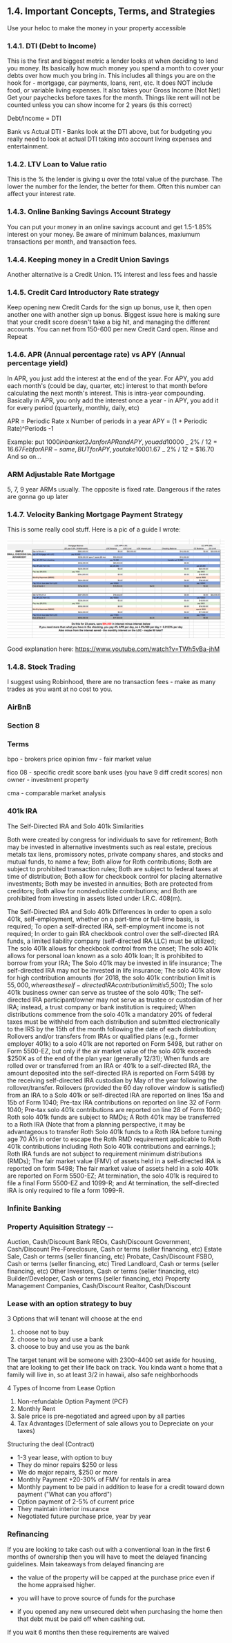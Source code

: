 ## 1.4. Important Concepts, Terms, and Strategies

Use your heloc to make the money in your property accessible

### 1.4.1. DTI (Debt to Income)

This is the first and biggest metric a lender looks at when deciding to lend you money. Its basically how much money you spend a month to cover your debts over how much you bring in.
This includes all things you are on the hook for - mortgage, car payments, loans, rent, etc. It does NOT include food, or variable living expenses.
It also takes your Gross Income (Not Net) Get your paychecks before taxes for the month. Things like rent will not be counted unless you can show income for 2 years (is this correct)

Debt/Income = DTI

Bank vs Actual DTI - Banks look at the DTI above, but for budgeting you really need to look at actual DTI taking into account living expenses and entertainment.

### 1.4.2. LTV Loan to Value ratio

This is the % the lender is giving u over the total value of the purchase. The lower the number for the lender, the better for them. Often this number can affect your interest rate.

### 1.4.3. Online Banking Savings Account Strategy

You can put your money in an online savings account and get 1.5-1.85% interest on your money. Be aware of minimum balances, maxiumum transactions per month, and transaction fees.

### 1.4.4. Keeping money in a Credit Union Savings

Another alternative is a Credit Union. 1% interest and less fees and hassle

### 1.4.5. Credit Card Introductory Rate strategy

Keep opening new Credit Cards for the sign up bonus, use it, then open another one with another sign up bonus. Biggest issue here is making sure that your credit score doesn't take a big hit, and managing the different accounts. You can net from 150-600 per new Credit Card open. Rinse and Repeat

### 1.4.6. APR (Annual percentage rate) vs APY (Annual percentage yield)

In APR, you just add the interest at the end of the year. For APY, you add each month's (could be day, quarter, etc) interest to that month before calculating the next month's interest. This is intra-year compounding.
Basically in APR, you only add the interest once a year - in APY, you add it for every period (quarterly, monthly, daily, etc)

APR = Periodic Rate x Number of periods in a year
APY = (1 + Periodic Rate)^Periods -1

Example: put $1000 in bank at 2% interest
Jan for APR and APY, you add$10000 _ 2% / 12 = $16.67
Feb for APR - same, BUT for APY, you take$10001.67 _ 2% / 12 = \$16.70
And so on...

### ARM Adjustable Rate Mortgage

5, 7, 9 year ARMs usually. The opposite is fixed rate. Dangerous if the rates are gonna go up later

### 1.4.7. Velocity Banking Mortgage Payment Strategy

This is some really cool stuff. Here is a pic of a guide I wrote:

![](lib/velocity-banking-example.png)

Good explanation here: https://www.youtube.com/watch?v=TWh5vBa-jhM

### 1.4.8. Stock Trading

I suggest using Robinhood, there are no transaction fees - make as many trades as you want at no cost to you.

### AirBnB

### Section 8

### Terms

bpo - brokers price opinion
fmv - fair market value

fico 08 - specific credit score bank uses (you have 9 diff credit scores)
non owner - investment property

cma - comparable market analysis

### 401k IRA

The Self-Directed IRA and Solo 401k Similarities

Both were created by congress for individuals to save for retirement;
Both may be invested in alternative investments such as real estate, precious metals tax liens, promissory notes, private company shares, and stocks and mutual funds, to name a few;
Both allow for Roth contributions;
Both are subject to prohibited transaction rules;
Both are subject to federal taxes at time of distribution;
Both allow for checkbook control for placing alternative investments;
Both may be invested in annuities;
Both are protected from creditors;
Both allow for nondeductible contributions; and
Both are prohibited from investing in assets listed under I.R.C. 408(m).

The Self-Directed IRA and Solo 401k Differences
In order to open a solo 401k, self-employment, whether on a part-time or full-time basis, is required;
To open a self-directed IRA, self-employment income is not required;
In order to gain IRA checkbook control over the self-directed IRA funds, a limited liability company (self-directed IRA LLC) must be utilized;
The solo 401k allows for checkbook control from the onset;
The solo 401k allows for personal loan known as a solo 401k loan;
It is prohibited to borrow from your IRA;
The Solo 401k may be invested in life insurance;
The self-directed IRA may not be invested in life insurance;
The solo 401k allow for high contribution amounts (for 2018, the solo 401k contribution limit is $55,000, whereas the self-directed IRA contribution limit is$5,500);
The solo 401k business owner can serve as trustee of the solo 401k;
The self-directed IRA participant/owner may not serve as trustee or custodian of her IRA; instead, a trust company or bank institution is required;
When distributions commence from the solo 401k a mandatory 20% of federal taxes must be withheld from each distribution and submitted electronically to the IRS by the 15th of the month following the date of each distribution;
Rollovers and/or transfers from IRAs or qualified plans (e.g., former employer 401k) to a solo 401k are not reported on Form 5498, but rather on Form 5500-EZ, but only if the air market value of the solo 401k exceeds \$250K as of the end of the plan year (generally 12/31);
When funds are rolled over or transferred from an IRA or 401k to a self-directed IRA, the amount deposited into the self-directed IRA is reported on Form 5498 by the receiving self-directed IRA custodian by May of the year following the rollover/transfer.
Rollovers (provided the 60 day rollover window is satisfied) from an IRA to a Solo 401k or self-directed IRA are reported on lines 15a and 15b of Form 1040;
Pre-tax IRA contributions on reported on line 32 of Form 1040;
Pre-tax solo 401k contributions are reported on line 28 of Form 1040;
Roth solo 401k funds are subject to RMDs;
A Roth 401k may be transferred to a Roth IRA (Note that from a planning perspective, it may be advantageous to transfer Roth Solo 401k funds to a Roth IRA before turning age 70 Â½ in order to escape the Roth RMD requirement applicable to Roth 401k contributions including Roth Solo 401k contributions and earnings.);
Roth IRA funds are not subject to requirement minimum distributions (RMDs);
The fair market value (FMV) of assets held in a self-directed IRA is reported on form 5498;
The fair market value of assets held in a solo 401k are reported on Form 5500-EZ;
At termination, the solo 401k is required to file a final Form 5500-EZ and 1099-R; and
At termination, the self-directed IRA is only required to file a form 1099-R.

### Infinite Banking

### Property Aquisition Strategy --

Auction, Cash/Discount
Bank REOs, Cash/Discount
Government, Cash/Discount
Pre-Foreclosure, Cash or terms (seller financing, etc)
Estate Sale, Cash or terms (seller financing, etc)
Probate, Cash/Discount
FSBO, Cash or terms (seller financing, etc)
Tired Landloard, Cash or terms (seller financing, etc)
Other Investors, Cash or terms (seller financing, etc)
Builder/Developer, Cash or terms (seller financing, etc)
Property Management Companies, Cash/Discount
Realtor, Cash/Discount

### Lease with an option strategy to buy

3 Options that will tenant will choose at the end

1. choose not to buy
2. choose to buy and use a bank
3. choose to buy and use you as the bank

The target tenant will be someone with 2300-4400 set aside for housing, that are looking to get their life back on track.
You kinda want a home that a family will live in, so at least 3/2 in hawaii, also safe neighborhoods

4 Types of Income from Lease Option

1. Non-refundable Option Payment (PCF)
2. Monthly Rent
3. Sale price is pre-negotiated and agreed upon by all parties
4. Tax Advantages (Deferment of sale allows you to Depreciate on your taxes)

Structuring the deal (Contract)

- 1-3 year lease, with option to buy
- They do minor repairs \$250 or less
- We do major repairs, \$250 or more
- Monthly Payment +20-30% of FMV for rentals in area
- Monthly payment to be paid in addition to lease for a credit toward down payment ("What can you afford")
- Option payment of 2-5% of current price
- They maintain interior insurance
- Negotiated future purchase price, year by year

### Refinancing

If you are looking to take cash out with a conventional loan in the first 6 months of ownership then you will have to meet the delayed financing guidelines. Main takeaways from delayed financing are

- the value of the property will be capped at the purchase price even if the home appraised higher.

- you will have to prove source of funds for the purchase

- if you opened any new unsecured debt when purchasing the home then that debt must be paid off when cashing out.

If you wait 6 months then these requirements are waived

###

